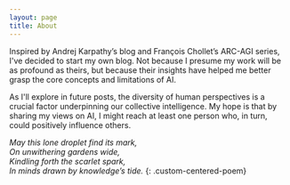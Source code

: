 ```yaml
---
layout: page
title: About
---
```


Inspired by Andrej Karpathy’s blog and François Chollet’s ARC-AGI series, I've decided to start my own blog. Not because I presume my work will be as profound as theirs, but because their insights have helped me better grasp the core concepts and limitations of AI.

As I'll explore in future posts, the diversity of human perspectives is a crucial factor underpinning our collective intelligence. My hope is that by sharing my views on AI, I might reach at least one person who, in turn, could positively influence others.

*May this lone droplet find its mark,*  
*On unwithering gardens wide,*  
*Kindling forth the scarlet spark,*  
*In minds drawn by knowledge’s tide.*
{: .custom-centered-poem}
